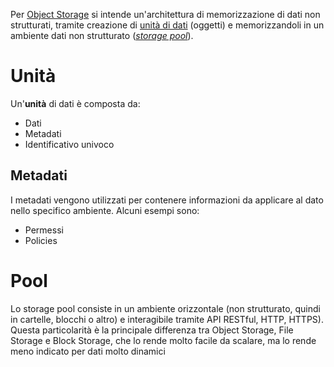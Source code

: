 Per [Object Storage](https://cloud.google.com/learn/what-is-object-storage?hl=en) si intende un'architettura di memorizzazione di dati non strutturati, tramite creazione di [unità di dati](#Unità) (oggetti) e memorizzandoli in un ambiente dati non strutturato ([*storage pool*](#Pool)).

# Unità
Un'**unità** di dati è composta da:
 - Dati
 - Metadati
 - Identificativo univoco

## Metadati
I metadati vengono utilizzati per contenere informazioni da applicare al dato nello specifico ambiente. Alcuni esempi sono:
- Permessi
- Policies

# Pool
Lo storage pool consiste in un ambiente orizzontale (non strutturato, quindi in cartelle, blocchi o altro) e interagibile tramite API RESTful, HTTP, HTTPS). Questa particolarità è la principale differenza tra Object Storage, File Storage e Block Storage, che lo rende molto facile da scalare, ma lo rende meno indicato per dati molto dinamici